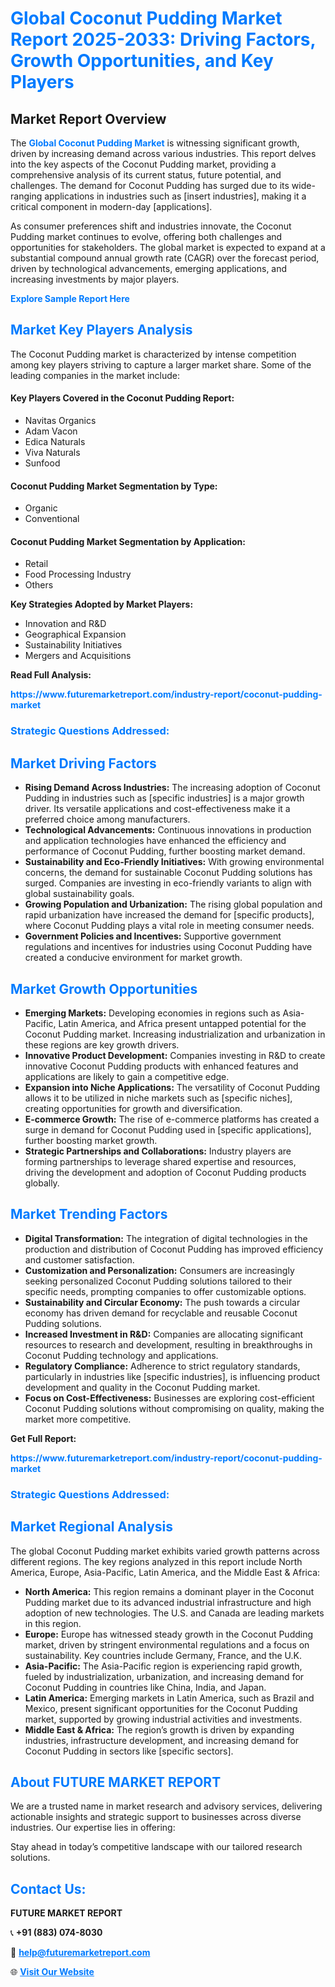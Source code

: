 <h1 style="color: #007BFF;">Global Coconut Pudding Market Report 2025-2033: Driving Factors, Growth Opportunities, and Key Players</h1>

<section id="overview">
<h2>Market Report Overview</h2>
<p>The <a href="https://www.futuremarketreport.com/industry-report/coconut-pudding-market" style="color: #007BFF; text-decoration: none;"><strong>Global Coconut Pudding Market</strong></a> is witnessing significant growth, driven by increasing demand across various industries. This report delves into the key aspects of the Coconut Pudding market, providing a comprehensive analysis of its current status, future potential, and challenges. The demand for Coconut Pudding has surged due to its wide-ranging applications in industries such as [insert industries], making it a critical component in modern-day [applications].</p>
<p>As consumer preferences shift and industries innovate, the Coconut Pudding market continues to evolve, offering both challenges and opportunities for stakeholders. The global market is expected to expand at a substantial compound annual growth rate (CAGR) over the forecast period, driven by technological advancements, emerging applications, and increasing investments by major players.</p>
</section>

<section id="overview">
<p><a href="https://www.futuremarketreport.com/request-sample/reportId=34221" style="color: #007BFF; text-decoration: none;"><strong>Explore Sample Report Here</strong></a></p>
</section>

<section id="key-players">
<h2 style="color: #007BFF;">Market Key Players Analysis</h2>
<p>The Coconut Pudding market is characterized by intense competition among key players striving to capture a larger market share. Some of the leading companies in the market include:</p>
<h4>Key Players Covered in the Coconut Pudding Report:</h4>
<ul><li>Navitas Organics</li><li>Adam Vacon</li><li>Edica Naturals</li><li>Viva Naturals</li><li>Sunfood</li></ul>
<h4>Coconut Pudding Market Segmentation by Type:</h4>
<ul><li>Organic</li><li>Conventional</li></ul>

<h4>Coconut Pudding Market Segmentation by Application:</h4>
<ul><li>Retail</li><li>Food Processing Industry</li><li>Others</li></ul>
<p><strong>Key Strategies Adopted by Market Players:</strong></p>
<ul>
<li>Innovation and R&D</li>
<li>Geographical Expansion</li>
<li>Sustainability Initiatives</li>
<li>Mergers and Acquisitions</li>
</ul>
</section>

<section>
<p><strong>Read Full Analysis: </strong></p><a href="https://www.futuremarketreport.com/industry-report/coconut-pudding-market" style="color: #007BFF; text-decoration: none;"><strong>https://www.futuremarketreport.com/industry-report/coconut-pudding-market</strong></a>
<h3 style="color: #007BFF;">Strategic Questions Addressed:</h3>
</section>

<section id="driving-factors">
<h2 style="color: #007BFF;">Market Driving Factors</h2>
<ul>
<li><strong>Rising Demand Across Industries:</strong> The increasing adoption of Coconut Pudding in industries such as [specific industries] is a major growth driver. Its versatile applications and cost-effectiveness make it a preferred choice among manufacturers.</li>
<li><strong>Technological Advancements:</strong> Continuous innovations in production and application technologies have enhanced the efficiency and performance of Coconut Pudding, further boosting market demand.</li>
<li><strong>Sustainability and Eco-Friendly Initiatives:</strong> With growing environmental concerns, the demand for sustainable Coconut Pudding solutions has surged. Companies are investing in eco-friendly variants to align with global sustainability goals.</li>
<li><strong>Growing Population and Urbanization:</strong> The rising global population and rapid urbanization have increased the demand for [specific products], where Coconut Pudding plays a vital role in meeting consumer needs.</li>
<li><strong>Government Policies and Incentives:</strong> Supportive government regulations and incentives for industries using Coconut Pudding have created a conducive environment for market growth.</li>
</ul>
</section>

<section id="growth-opportunities">
<h2 style="color: #007BFF;">Market Growth Opportunities</h2>
<ul>
<li><strong>Emerging Markets:</strong> Developing economies in regions such as Asia-Pacific, Latin America, and Africa present untapped potential for the Coconut Pudding market. Increasing industrialization and urbanization in these regions are key growth drivers.</li>
<li><strong>Innovative Product Development:</strong> Companies investing in R&D to create innovative Coconut Pudding products with enhanced features and applications are likely to gain a competitive edge.</li>
<li><strong>Expansion into Niche Applications:</strong> The versatility of Coconut Pudding allows it to be utilized in niche markets such as [specific niches], creating opportunities for growth and diversification.</li>
<li><strong>E-commerce Growth:</strong> The rise of e-commerce platforms has created a surge in demand for Coconut Pudding used in [specific applications], further boosting market growth.</li>
<li><strong>Strategic Partnerships and Collaborations:</strong> Industry players are forming partnerships to leverage shared expertise and resources, driving the development and adoption of Coconut Pudding products globally.</li>
</ul>
</section>

<section id="trending-factors">
<h2 style="color: #007BFF;">Market Trending Factors</h2>
<ul>
<li><strong>Digital Transformation:</strong> The integration of digital technologies in the production and distribution of Coconut Pudding has improved efficiency and customer satisfaction.</li>
<li><strong>Customization and Personalization:</strong> Consumers are increasingly seeking personalized Coconut Pudding solutions tailored to their specific needs, prompting companies to offer customizable options.</li>
<li><strong>Sustainability and Circular Economy:</strong> The push towards a circular economy has driven demand for recyclable and reusable Coconut Pudding solutions.</li>
<li><strong>Increased Investment in R&D:</strong> Companies are allocating significant resources to research and development, resulting in breakthroughs in Coconut Pudding technology and applications.</li>
<li><strong>Regulatory Compliance:</strong> Adherence to strict regulatory standards, particularly in industries like [specific industries], is influencing product development and quality in the Coconut Pudding market.</li>
<li><strong>Focus on Cost-Effectiveness:</strong> Businesses are exploring cost-efficient Coconut Pudding solutions without compromising on quality, making the market more competitive.</li>
</ul>
</section>

<section>
<p><strong>Get Full Report: </strong></p><a href="https://www.futuremarketreport.com/industry-report/coconut-pudding-market" style="color: #007BFF; text-decoration: none;"><strong>https://www.futuremarketreport.com/industry-report/coconut-pudding-market</strong></a>
<h3 style="color: #007BFF;">Strategic Questions Addressed:</h3>
</section>


<section id="regional-analysis">
<h2 style="color: #007BFF;">Market Regional Analysis</h2>
<p>The global Coconut Pudding market exhibits varied growth patterns across different regions. The key regions analyzed in this report include North America, Europe, Asia-Pacific, Latin America, and the Middle East & Africa:</p>
<ul>
<li><strong>North America:</strong> This region remains a dominant player in the Coconut Pudding market due to its advanced industrial infrastructure and high adoption of new technologies. The U.S. and Canada are leading markets in this region.</li>
<li><strong>Europe:</strong> Europe has witnessed steady growth in the Coconut Pudding market, driven by stringent environmental regulations and a focus on sustainability. Key countries include Germany, France, and the U.K.</li>
<li><strong>Asia-Pacific:</strong> The Asia-Pacific region is experiencing rapid growth, fueled by industrialization, urbanization, and increasing demand for Coconut Pudding in countries like China, India, and Japan.</li>
<li><strong>Latin America:</strong> Emerging markets in Latin America, such as Brazil and Mexico, present significant opportunities for the Coconut Pudding market, supported by growing industrial activities and investments.</li>
<li><strong>Middle East & Africa:</strong> The region’s growth is driven by expanding industries, infrastructure development, and increasing demand for Coconut Pudding in sectors like [specific sectors].</li>
</ul>
</section>

<footer>
<h2 style="color: #007BFF;">About FUTURE MARKET REPORT</h2>
<p>We are a trusted name in market research and advisory services, delivering actionable insights and strategic support to businesses across diverse industries. Our expertise lies in offering:</p>

<p>Stay ahead in today’s competitive landscape with our tailored research solutions.</p>

<h2 style="color: #007BFF;">Contact Us:</h2>
<p><strong>FUTURE MARKET REPORT</strong></p>
<p>📞 <strong>+91 (883) 074-8030</strong></p>
<p>📧 <strong><a href="mailto:help@futuremarketreport.com" style="color: #007BFF;">help@futuremarketreport.com</a></strong></p>
<p>🌐 <strong><a href="https://www.futuremarketreport.com/" style="color: #007BFF;">Visit Our Website</a></strong></p>
</footer>